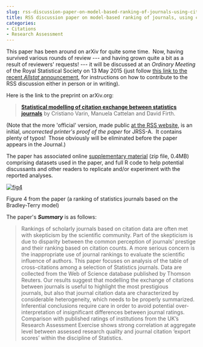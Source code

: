 ```yaml
---
slug: rss-discussion-paper-on-model-based-ranking-of-journals-using-citation-data
title: RSS discussion paper on model-based ranking of journals, using citation data
categories:
- Citations
- Research Assessment
---
```


This paper has been around on arXiv for quite some time.  Now, having survived various rounds of review --- and having grown quite a bit as a result of reviewers' requests! --- it will be discussed at an _Ordinary Meeting_ of the Royal Statistical Society on 13 May 2015 (just follow [this link to the recent _Allstat_ announcement](https://www.jiscmail.ac.uk/cgi-bin/webadmin?A2=ALLSTAT;9540083a.1504), for instructions on how to contribute to the RSS discussion either in person or in writing).

Here is the link to the preprint on arXiv.org:


> **[Statistical modelling of citation exchange between statistics journals](http://arxiv.org/abs/1312.1794)** by Cristiano Varin, Manuela Cattelan and David Firth.


(Note that the more 'official' version, made public [at the RSS website](http://www.rss.org.uk/RSS/Publications/Journals/Discussion_Papers/RSS/Publications/Journals_sub/discussion_papers.aspx), is an initial, _uncorrected printer's proof of the paper_ for JRSS-A.  It contains plenty of typos!  Those obviously will be eliminated before the paper appears in the Journal.)

The paper has associated online [supplementary material](http://www2.warwick.ac.uk/fac/sci/statistics/staff/academic-research/firth/varin-cattelan-firth-supplementary-material.zip) (zip file, 0.4MB) comprising datasets used in the paper, and full R code to help potential discussants and other readers to replicate and/or experiment with the reported analyses.

[![fig4](/assets/media/2015/04/fig4.png?w=278)](/assets/media/2015/04/fig4.png)


Figure 4 from the paper (a ranking of statistics journals based on the Bradley-Terry model)




The paper's **_Summary_** is as follows:

 
> Rankings of scholarly journals based on citation data are often met with skepticism by the scientific community. Part of the skepticism is due to disparity between the common perception of journals’ prestige and their ranking based on citation counts. A more serious concern is the inappropriate use of journal rankings to evaluate the scientific influence of authors. This paper focuses on analysis of the table of cross-citations among a selection of Statistics journals. Data are collected from the Web of Science database published by Thomson Reuters. Our results suggest that modelling the exchange of citations between journals is useful to highlight the most prestigious journals, but also that journal citation data are characterized by considerable heterogeneity, which needs to be properly summarized. Inferential conclusions require care in order to avoid potential over-interpretation of insignificant differences between journal ratings. Comparison with published ratings of institutions from the UK’s Research Assessment Exercise shows strong correlation at aggregate level between assessed research quality and journal citation ‘export scores’ within the discipline of Statistics.
